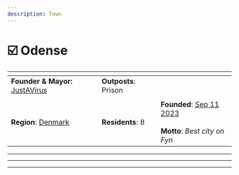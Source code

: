 ```yaml
---
description: Town
---
```


# ☑️ Odense

<table data-view="cards"><thead><tr><th></th><th></th><th></th></tr></thead><tbody><tr><td><strong>Founder &#x26; Mayor:</strong> <a href="../../players/justavirus.md">JustAVirus</a></td><td><strong>Outposts</strong>: Prison</td><td></td></tr><tr><td><img src="../../../../.gitbook/assets/Odense.png" alt="" data-size="original"></td><td></td><td></td></tr><tr><td><strong>Region</strong>: <a href="./">Denmark</a></td><td><strong>Residents</strong>: 8</td><td><strong>Founded</strong>: <a href="../../../../misc/server-dates/september-23.md#sep-11">Sep 11 2023</a><br><br><strong>Motto</strong>: <em>Best city on Fyn</em></td></tr></tbody></table>

***

***

***
